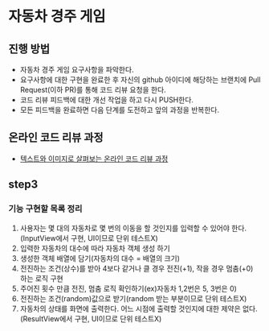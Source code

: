 # 자동차 경주 게임
## 진행 방법
* 자동차 경주 게임 요구사항을 파악한다.
* 요구사항에 대한 구현을 완료한 후 자신의 github 아이디에 해당하는 브랜치에 Pull Request(이하 PR)를 통해 코드 리뷰 요청을 한다.
* 코드 리뷰 피드백에 대한 개선 작업을 하고 다시 PUSH한다.
* 모든 피드백을 완료하면 다음 단계를 도전하고 앞의 과정을 반복한다.

## 온라인 코드 리뷰 과정
* [텍스트와 이미지로 살펴보는 온라인 코드 리뷰 과정](https://github.com/next-step/nextstep-docs/tree/master/codereview)

## step3
### 기능 구현할 목록 정리
1. 사용자는 몇 대의 자동차로 몇 번의 이동을 할 것인지를 입력할 수 있어야 한다.(InputView에서 구현, UI이므로 단위 테스트X)
2. 입력한 자동차의 대수에 따라 자동차 객체 생성 하기
3. 생성한 객체 배열에 담기(자동차의 대수 = 배열의 크기)
4. 전진하는 조건(상수)를 받아 4보다 같거나 클 경우 전진(+1), 작을 경우 멈춤(+0) 하는 로직 구현
5. 주어진 횟수 만큼 전진, 멈춤 로직 확인하기(ex)자동차 1,2번은 5, 3번은 0) 
6. 전진하는 조건(random)값으로 받기(random 받는 부분이므로 단위 테스트X)
7. 자동차의 상태를 화면에 출력한다. 어느 시점에 출력할 것인지에 대한 제약은 없다.(ResultView에서 구현, UI이므로 단위 테스트X)